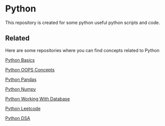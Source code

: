 
# Python
This repository is created for some python useful python scripts and code. 




## Related

Here are some repositories where you can find concepts related to Python


[Python Basics](https://github.com/MitThakkar24/Python_Basics)

[Python OOPS Concepts](https://github.com/MitThakkar24/Python_OOPS)

[Python Pandas](https://github.com/MitThakkar24/Python_Pandas)

[Python Numpy](https://github.com/MitThakkar24/Python_Numpy)

[Python Working With Database](https://github.com/MitThakkar24/Python_Connecting_With_Database)

[Python Leetcode](https://github.com/MitThakkar24/Python_Leetcode)

[Python DSA](https://github.com/MitThakkar24/Python_DSA)
